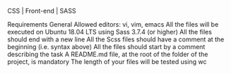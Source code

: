 CSS | Front-end | SASS

Requirements
General
Allowed editors: vi, vim, emacs
All the files will be executed on Ubuntu 18.04 LTS using Sass 3.7.4 (or higher)
All the files should end with a new line
All the Scss files should have a comment at the beginning (i.e. syntax above)
All the files should start by a comment describing the task
A README.md file, at the root of the folder of the project, is mandatory
The length of your files will be tested using wc
